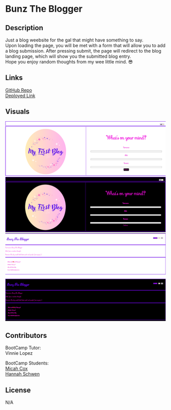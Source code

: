 # Bunz The Blogger

## Description

Just a blog weebsite for the gal that might have something to say.<br>
Upon loading the page, you will be met with a form that will allow you to add a blog submission. After pressing submit, the page will redirect to the blog landing page, which will show you the submitted blog entry.<br>Hope you enjoy random thoughts from my wee little mind. &#128526;

## Links

<a href="https://github.com/0-Sunny-0/Bunz-the-Blogger">GitHub Repo</a><br>
<a href="https://0-sunny-0.github.io/Bunz-the-Blogger/">Deployed Link</a>
 
## Visuals

<img src="./assets/images/Landing-lightmode.png" alt="screenshot of form landing page in light mode"/><br>
<img src="./assets/images/Landing-darkmode.png" alt="screenshot of form landing page in dark mode"/><br>
<img src="./assets/images/Blog-landing-light.png" alt="screenshot of blog landing page in light mode"/><br>
<img src="./assets/images/Blog-landing-dark.png" alt="screenshot of blog landing page in dark mode"/><br>

## Contributors

BootCamp Tutor: <br>
Vinnie Lopez

BootCamp Students: <br>
<a href="https://github.com/Kalink52/">Micah Cox</a><br>
<a href="https://github.com/hannahschwen">Hannah Schwen</a>

## License

N/A
